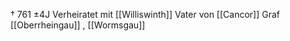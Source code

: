 † 761 ±4J
Verheiratet mit [[Williswinth]]
Vater von [[Cancor]]
Graf [[Oberrheingau]] , [[Wormsgau]]

